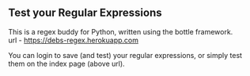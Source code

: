 ## Test your Regular Expressions

This is a regex buddy for Python, written using the bottle framework.  
url - https://debs-regex.herokuapp.com

You can login to save (and test) your regular expressions, or simply test
them on the index page (above url).

